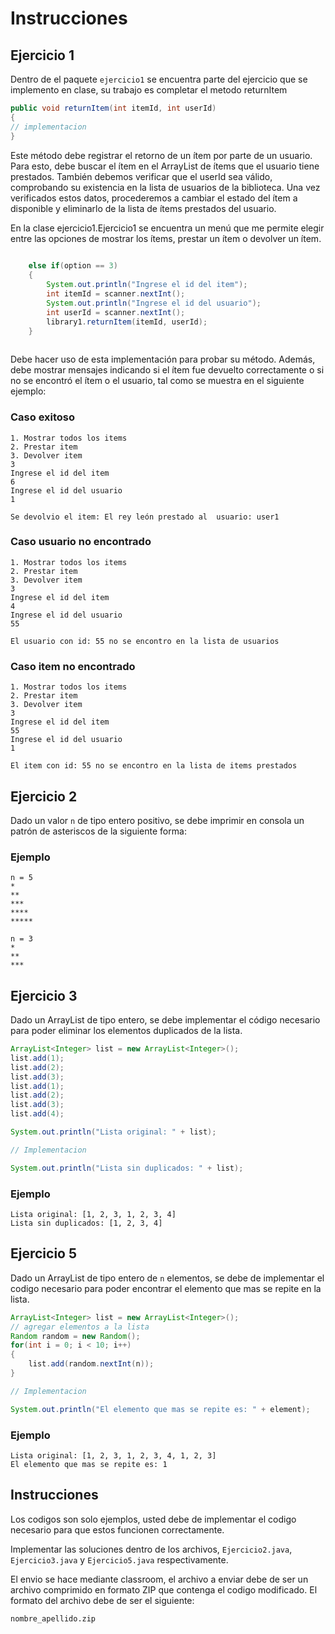 # Instrucciones

## Ejercicio 1
Dentro de el paquete `ejercicio1` se encuentra parte del ejercicio que se implemento en clase, su trabajo es completar el metodo returnItem

```java
public void returnItem(int itemId, int userId)
{
// implementacion
}
```
Este método debe registrar el retorno de un ítem por parte de un usuario. Para esto, debe buscar el ítem en el ArrayList de ítems que el usuario tiene prestados. También debemos verificar que el userId sea válido, comprobando su existencia en la lista de usuarios de la biblioteca. Una vez verificados estos datos, procederemos a cambiar el estado del ítem a disponible y eliminarlo de la lista de ítems prestados del usuario.

En la clase ejercicio1.Ejercicio1 se encuentra un menú que me permite elegir entre las opciones de mostrar los ítems, prestar un ítem o devolver un ítem.

```java
       
    else if(option == 3)
    {
        System.out.println("Ingrese el id del item");
        int itemId = scanner.nextInt();
        System.out.println("Ingrese el id del usuario");
        int userId = scanner.nextInt();
        library1.returnItem(itemId, userId);
    }
          
```
Debe hacer uso de esta implementación para probar su método. Además, debe mostrar mensajes indicando si el ítem fue devuelto correctamente o si no se encontró el ítem o el usuario, tal como se muestra en el siguiente ejemplo:
### Caso exitoso
```
1. Mostrar todos los items
2. Prestar item
3. Devolver item
3
Ingrese el id del item
6
Ingrese el id del usuario
1

Se devolvio el item: El rey león prestado al  usuario: user1
```
### Caso usuario no encontrado
```
1. Mostrar todos los items
2. Prestar item
3. Devolver item
3
Ingrese el id del item
4
Ingrese el id del usuario
55

El usuario con id: 55 no se encontro en la lista de usuarios
```
### Caso item no encontrado
```
1. Mostrar todos los items
2. Prestar item
3. Devolver item
3
Ingrese el id del item
55
Ingrese el id del usuario
1

El item con id: 55 no se encontro en la lista de items prestados
```

## Ejercicio 2

Dado un valor `n` de tipo entero positivo, se debe imprimir en consola un patrón de asteriscos de la siguiente forma:

### Ejemplo
```
n = 5
*
**
***
****
*****

n = 3
*
**
***
```
## Ejercicio 3

Dado un ArrayList de tipo entero, se debe implementar el código necesario para poder eliminar los elementos duplicados de la lista.

```java
ArrayList<Integer> list = new ArrayList<Integer>();
list.add(1);
list.add(2);
list.add(3);
list.add(1);
list.add(2);
list.add(3);
list.add(4);

System.out.println("Lista original: " + list);

// Implementacion

System.out.println("Lista sin duplicados: " + list);
```

### Ejemplo
```
Lista original: [1, 2, 3, 1, 2, 3, 4]
Lista sin duplicados: [1, 2, 3, 4]
```

## Ejercicio 5

Dado un ArrayList de tipo entero de `n` elementos, se debe de implementar el codigo necesario para poder encontrar el elemento que mas se repite en la lista.

```java
ArrayList<Integer> list = new ArrayList<Integer>();
// agregar elementos a la lista
Random random = new Random();
for(int i = 0; i < 10; i++)
{
    list.add(random.nextInt(n));
}

// Implementacion

System.out.println("El elemento que mas se repite es: " + element);
```

### Ejemplo
```
Lista original: [1, 2, 3, 1, 2, 3, 4, 1, 2, 3]
El elemento que mas se repite es: 1
```

## Instrucciones

Los codigos son solo ejemplos, usted debe de implementar el codigo necesario para que estos funcionen correctamente.

Implementar las soluciones dentro de los archivos, `Ejercicio2.java`, `Ejercicio3.java` y `Ejercicio5.java` respectivamente.

El envio se hace mediante classroom, el archivo a enviar debe de ser un archivo comprimido en formato ZIP que contenga el codigo modificado. El formato del archivo debe de ser el siguiente:
```
nombre_apellido.zip
```
